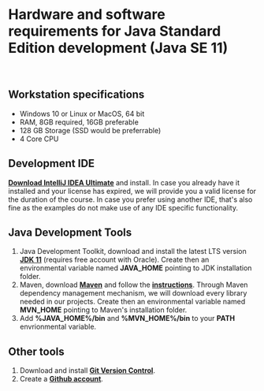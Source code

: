 # Hardware and software requirements for Java Standard Edition development (Java SE 11)
&nbsp;
&nbsp;

## Workstation specifications
- Windows 10 or Linux or MacOS, 64 bit
- RAM, 8GB required, 16GB preferable
- 128 GB Storage (SSD would be preferrable)
- 4 Core CPU

## Development IDE
**[Download IntelliJ IDEA Ultimate](https://www.jetbrains.com/idea/download/#section=windows)** and install. In case you already have it installed and your license has expired, we will provide you a valid license for the duration of the course. In case you prefer using another IDE, that's also fine as the examples do not make use of any IDE specific functionality. 

## Java Development Tools
1. Java Development Toolkit, download and install the latest LTS version **[JDK 11](https://www.oracle.com/java/technologies/javase/jdk11-archive-downloads.html#license-lightbox)** (requires free account with Oracle). Create then an environmental variable named **JAVA_HOME** pointing to JDK installation folder.
2. Maven, download **[Maven](https://maven.apache.org/download.cgi)** and follow the **[instructions](https://maven.apache.org/install.html)**. Through Maven dependency management mechanism, we will download every library needed in our projects.  Create then an environmental variable named **MVN_HOME** pointing to Maven's installation folder.
3. Add **%JAVA_HOME%/bin** and **%MVN_HOME%/bin** to your **PATH** envrionmental variable.

## Other tools
1. Download and install **[Git Version Control](https://git-scm.com/downloads)**.
2. Create a **[Github account](https://github.com/join)**.

